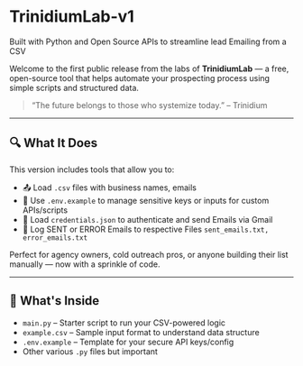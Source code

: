 # TrinidiumLab-v1
Built with Python and Open Source APIs to streamline lead Emailing from a CSV

Welcome to the first public release from the labs of **TrinidiumLab** — a free, open-source tool that helps automate your prospecting process using simple scripts and structured data.

> “The future belongs to those who systemize today.” – Trinidium

---

## 🔍 What It Does

This version includes tools that allow you to:

- 📤 Load `.csv` files with business names, emails
- 🔐 Use `.env.example` to manage sensitive keys or inputs for custom APIs/scripts
- 🔑 Load `credentials.json` to authenticate and send Emails via Gmail
- 🧾 Log SENT or ERROR Emails to respective Files `sent_emails.txt, error_emails.txt`

Perfect for agency owners, cold outreach pros, or anyone building their list manually — now with a sprinkle of code.

---

## 🧪 What's Inside

- `main.py` – Starter script to run your CSV-powered logic    
- `example.csv` – Sample input format to understand data structure  
- `.env.example` – Template for your secure API keys/config
- Other various `.py` files but important  
